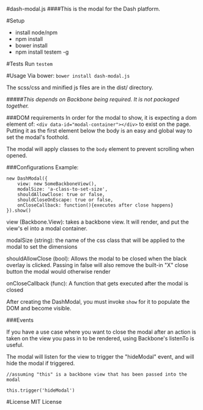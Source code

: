 #dash-modal.js
####This is the modal for the Dash platform.

#Setup
* install node/npm
* npm install
* bower install
* npm install testem -g

#Tests
Run ```testem```

#Usage
Via bower: ```bower install dash-modal.js```

The scss/css and minified js files are in the dist/ directory.

#####_This depends on Backbone being required.  It is not packaged together._

###DOM requirements
In order for the modal to show, it is expecting a dom element of: ```<div data-id="modal-container"></div>``` to exist on the page.  Putting it as the first element below the body is an easy and global way to set the modal's foothold.

The modal will apply classes to the ```body``` element to prevent scrolling when opened.

###Configurations
Example:

```
new DashModal({
	view: new SomeBackboneView(),
	modalSize: 'a-class-to-set-size',
	shouldAllowClose: true or false,
	shouldCloseOnEscape: true or false,
	onCloseCallback: function(){executes after close happens}
}).show()
```

view (Backbone.View): takes a backbone view.  It will render, and put the view's el into a modal container.

modalSize (string): the name of the css class that will be applied to the modal to set the dimensions

shouldAllowClose (bool): Allows the modal to be closed when the black overlay is clicked.  Passing in false will also remove the built-in "X" close button the modal would otherwise render

onCloseCallback (func): A function that gets executed after the modal is closed

After creating the DashModal, you must invoke ```show``` for it to populate the DOM and become visible.

###Events

If you have a use case where you want to close the modal after an action is taken on the view you pass in to be rendered, using Backbone's listenTo is useful.

The modal will listen for the view to trigger the "hideModal" event, and will hide the modal if triggered.

```
//assuming "this" is a backbone view that has been passed into the modal

this.trigger('hideModal')
```

#License
MIT License
